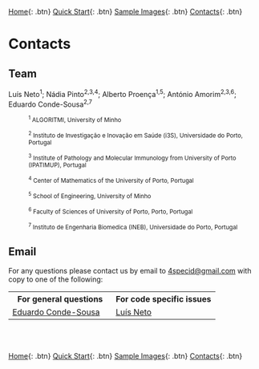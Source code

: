 [Home](https://4specid.github.io){: .btn}
[Quick Start](https://4specid.github.io/tutorial){: .btn}
[Sample Images](https://4specid.github.io/images){: .btn}
[Contacts](https://4specid.github.io/Contacts){: .btn}

# Contacts

## Team
Luís Neto<sup>1</sup>; Nádia Pinto<sup>2,3,4</sup>; Alberto Proença<sup>1,5</sup>; António Amorim<sup>2,3,6</sup>; Eduardo Conde-Sousa<sup>2,7</sup>

<p style="margin-left: 40px"><small>
	<sup>1</sup> ALGORITMI, University of Minho
</small></p>

<p style="margin-left: 40px">
	<small>
		<sup>2</sup> Instituto de Investigação e Inovação em Saúde (i3S), Universidade do Porto, Portugal
	</small>
</p>

<p style="margin-left: 40px">
	<small>
		<sup>3</sup> Institute of Pathology and Molecular Immunology from University of Porto (IPATIMUP), Portugal
	</small>
</p>

<p style="margin-left: 40px">
	<small>
		<sup>4</sup> Center of Mathematics of the University of Porto, Portugal 
	</small>
</p>

<p style="margin-left: 40px">
	<small>
		<sup>5</sup> School of Engineering, University of Minho
	</small>
</p>

<p style="margin-left: 40px">
	<small>
		<sup>6</sup> Faculty of Sciences of University of Porto, Porto, Portugal
	</small>
</p>

<p style="margin-left: 40px">
	<small>
		<sup>7</sup> Instituto de Engenharia Biomedica (INEB), Universidade do Porto, Portugal
	</small>
</p>

## Email

For any questions please contact us by email to <a href="mailto:4specid@gmail.com">4specid@gmail.com</a> with copy to one of the following:

<table style="width:100%">
  <tr>
    <th>For general questions</th>
    <th>For code specific issues</th>
  </tr>
  <tr>
	<td width="50%">		
		<a href="mailto:econdesousa@gmail.com">Eduardo Conde-Sousa</a>
	</td>
	<td width="50%">
		<a href="mailto:lmpneto137@gmail.com">Luís Neto</a> 
	</td>
  </tr>
  
</table>

<!---
<a href="mailto:4specid@gmail.com">4specid@gmail.com</a>, or <a href="mailto:econdesousa@gmail.com">econdesousa@gmail.com</a>
--->

<br/><br/>


[Home](https://4specid.github.io){: .btn}
[Quick Start](https://4specid.github.io/tutorial){: .btn}
[Sample Images](https://4specid.github.io/images){: .btn}
[Contacts](https://4specid.github.io/Contacts){: .btn}